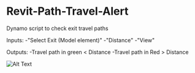 # Revit-Path-Travel-Alert
Dynamo script to check exit travel paths

Inputs:
-"Select Exit (Model element)"
-"Distance"
-"View"

Outputs:
-Travel path in green < Distance
-Travel path in Red > Distance

![Alt Text](ezgif.com-crop)
